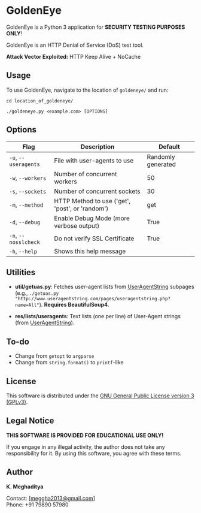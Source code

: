 # GoldenEye

GoldenEye is a Python 3 application for **SECURITY TESTING PURPOSES ONLY**!

GoldenEye is an HTTP Denial of Service (DoS) test tool.

**Attack Vector Exploited:** HTTP Keep Alive + NoCache

## Usage

To use GoldenEye, navigate to the location of `goldeneye/` and run:

`cd location_of_goldeneye/`

`./goldeneye.py <example.com> [OPTIONS]`

## Options

| Flag             | Description                                       | Default                    |
|------------------|---------------------------------------------------|----------------------------|
| `-u`, `--useragents` | File with user-agents to use                      | Randomly generated         |
| `-w`, `--workers`   | Number of concurrent workers                      | 50                         |
| `-s`, `--sockets`   | Number of concurrent sockets                      | 30                         |
| `-m`, `--method`    | HTTP Method to use ('get', 'post', or 'random')   | get                        |
| `-d`, `--debug`     | Enable Debug Mode (more verbose output)           | True                      |
| `-n`, `--nosslcheck`| Do not verify SSL Certificate                      | True                       |
| `-h`, `--help`      | Shows this help message                           |                            |

## Utilities

- **util/getuas.py**: Fetches user-agent lists from [UserAgentString](http://www.useragentstring.com/pages/useragentstring.php) subpages (e.g., `./getuas.py "http://www.useragentstring.com/pages/useragentstring.php?name=All"`). **Requires BeautifulSoup4**.
  
- **res/lists/useragents**: Text lists (one per line) of User-Agent strings (from [UserAgentString](http://www.useragentstring.com)).

## To-do

- Change from `getopt` to `argparse`
- Change from `string.format()` to `printf`-like

## License

This software is distributed under the [GNU General Public License version 3 (GPLv3)](https://www.gnu.org/licenses/gpl-3.0.html).

## Legal Notice

**THIS SOFTWARE IS PROVIDED FOR EDUCATIONAL USE ONLY!**

If you engage in any illegal activity, the author does not take any responsibility for it. By using this software, you agree with these terms.

## Author

**K. Meghaditya**

Contact: [meggha2013@gmail.com]  
Phone: +91 79890 57980
